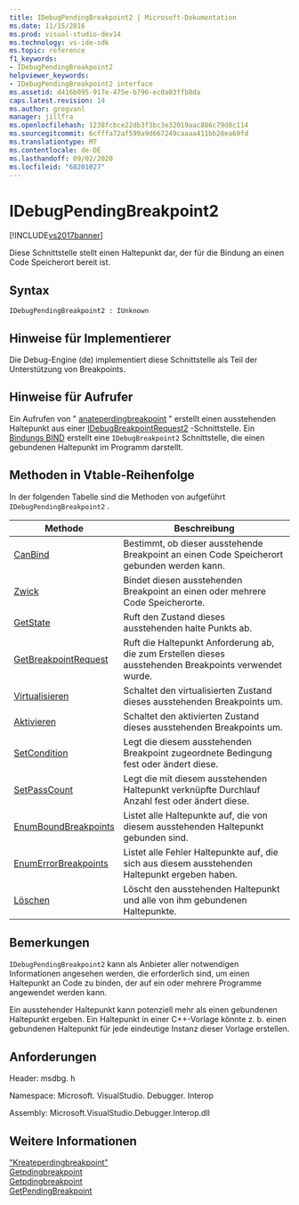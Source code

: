 ```yaml
---
title: IDebugPendingBreakpoint2 | Microsoft-Dokumentation
ms.date: 11/15/2016
ms.prod: visual-studio-dev14
ms.technology: vs-ide-sdk
ms.topic: reference
f1_keywords:
- IDebugPendingBreakpoint2
helpviewer_keywords:
- IDebugPendingBreakpoint2 interface
ms.assetid: d416b095-917e-475e-b796-ec0a03ffb8da
caps.latest.revision: 14
ms.author: gregvanl
manager: jillfra
ms.openlocfilehash: 1238fcbce22db3f3bc3e32019aac886c79d0c114
ms.sourcegitcommit: 6cfffa72af599a9d667249caaaa411bb28ea69fd
ms.translationtype: MT
ms.contentlocale: de-DE
ms.lasthandoff: 09/02/2020
ms.locfileid: "68201027"
---
```

# <a name="idebugpendingbreakpoint2"></a>IDebugPendingBreakpoint2
[!INCLUDE[vs2017banner](../../../includes/vs2017banner.md)]

Diese Schnittstelle stellt einen Haltepunkt dar, der für die Bindung an einen Code Speicherort bereit ist.  
  
## <a name="syntax"></a>Syntax  
  
```  
IDebugPendingBreakpoint2 : IUnknown  
```  
  
## <a name="notes-for-implementers"></a>Hinweise für Implementierer  
 Die Debug-Engine (de) implementiert diese Schnittstelle als Teil der Unterstützung von Breakpoints.  
  
## <a name="notes-for-callers"></a>Hinweise für Aufrufer  
 Ein Aufrufen von " [anateperdingbreakpoint](../../../extensibility/debugger/reference/idebugengine2-creatependingbreakpoint.md) " erstellt einen ausstehenden Haltepunkt aus einer [IDebugBreakpointRequest2](../../../extensibility/debugger/reference/idebugbreakpointrequest2.md) -Schnittstelle. Ein [Bindungs BIND](../../../extensibility/debugger/reference/idebugpendingbreakpoint2-bind.md) erstellt eine `IDebugBreakpoint2` Schnittstelle, die einen gebundenen Haltepunkt im Programm darstellt.  
  
## <a name="methods-in-vtable-order"></a>Methoden in Vtable-Reihenfolge  
 In der folgenden Tabelle sind die Methoden von aufgeführt `IDebugPendingBreakpoint2` .  
  
|Methode|Beschreibung|  
|------------|-----------------|  
|[CanBind](../../../extensibility/debugger/reference/idebugpendingbreakpoint2-canbind.md)|Bestimmt, ob dieser ausstehende Breakpoint an einen Code Speicherort gebunden werden kann.|  
|[Zwick](../../../extensibility/debugger/reference/idebugpendingbreakpoint2-bind.md)|Bindet diesen ausstehenden Breakpoint an einen oder mehrere Code Speicherorte.|  
|[GetState](../../../extensibility/debugger/reference/idebugpendingbreakpoint2-getstate.md)|Ruft den Zustand dieses ausstehenden halte Punkts ab.|  
|[GetBreakpointRequest](../../../extensibility/debugger/reference/idebugpendingbreakpoint2-getbreakpointrequest.md)|Ruft die Haltepunkt Anforderung ab, die zum Erstellen dieses ausstehenden Breakpoints verwendet wurde.|  
|[Virtualisieren](../../../extensibility/debugger/reference/idebugpendingbreakpoint2-virtualize.md)|Schaltet den virtualisierten Zustand dieses ausstehenden Breakpoints um.|  
|[Aktivieren](../../../extensibility/debugger/reference/idebugpendingbreakpoint2-enable.md)|Schaltet den aktivierten Zustand dieses ausstehenden Breakpoints um.|  
|[SetCondition](../../../extensibility/debugger/reference/idebugpendingbreakpoint2-setcondition.md)|Legt die diesem ausstehenden Breakpoint zugeordnete Bedingung fest oder ändert diese.|  
|[SetPassCount](../../../extensibility/debugger/reference/idebugpendingbreakpoint2-setpasscount.md)|Legt die mit diesem ausstehenden Haltepunkt verknüpfte Durchlauf Anzahl fest oder ändert diese.|  
|[EnumBoundBreakpoints](../../../extensibility/debugger/reference/idebugpendingbreakpoint2-enumboundbreakpoints.md)|Listet alle Haltepunkte auf, die von diesem ausstehenden Haltepunkt gebunden sind.|  
|[EnumErrorBreakpoints](../../../extensibility/debugger/reference/idebugpendingbreakpoint2-enumerrorbreakpoints.md)|Listet alle Fehler Haltepunkte auf, die sich aus diesem ausstehenden Haltepunkt ergeben haben.|  
|[Löschen](../../../extensibility/debugger/reference/idebugpendingbreakpoint2-delete.md)|Löscht den ausstehenden Haltepunkt und alle von ihm gebundenen Haltepunkte.|  
  
## <a name="remarks"></a>Bemerkungen  
 `IDebugPendingBreakpoint2` kann als Anbieter aller notwendigen Informationen angesehen werden, die erforderlich sind, um einen Haltepunkt an Code zu binden, der auf ein oder mehrere Programme angewendet werden kann.  
  
 Ein ausstehender Haltepunkt kann potenziell mehr als einen gebundenen Haltepunkt ergeben. Ein Haltepunkt in einer C++-Vorlage könnte z. b. einen gebundenen Haltepunkt für jede eindeutige Instanz dieser Vorlage erstellen.  
  
## <a name="requirements"></a>Anforderungen  
 Header: msdbg. h  
  
 Namespace: Microsoft. VisualStudio. Debugger. Interop  
  
 Assembly: Microsoft.VisualStudio.Debugger.Interop.dll  
  
## <a name="see-also"></a>Weitere Informationen  
 ["Kreateperdingbreakpoint"](../../../extensibility/debugger/reference/idebugengine2-creatependingbreakpoint.md)   
 [Getpdingbreakpoint](../../../extensibility/debugger/reference/idebugbreakpointboundevent2-getpendingbreakpoint.md)   
 [Getpdingbreakpoint](../../../extensibility/debugger/reference/idebugboundbreakpoint2-getpendingbreakpoint.md)   
 [GetPendingBreakpoint](../../../extensibility/debugger/reference/idebugerrorbreakpoint2-getpendingbreakpoint.md)
